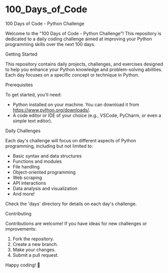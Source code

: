 # 100_Days_of_Code
100 Days of Code - Python Challenge

Welcome to the "100 Days of Code - Python Challenge"! This repository is dedicated to a daily coding challenge aimed at improving your Python programming skills over the next 100 days.

Getting Started

This repository contains daily projects, challenges, and exercises designed to help you enhance your Python knowledge and problem-solving abilities. Each day focuses on a specific concept or technique in Python.

Prerequisites

To get started, you'll need:
- Python installed on your machine. You can download it from https://www.python.org/downloads/.
- A code editor or IDE of your choice (e.g., VSCode, PyCharm, or even a simple text editor).


Daily Challenges

Each day's challenge will focus on different aspects of Python programming, including but not limited to:
- Basic syntax and data structures
- Functions and modules
- File handling
- Object-oriented programming
- Web scraping
- API interactions
- Data analysis and visualization
- And more!

Check the 'days' directory for details on each day's challenge.

Contributing

Contributions are welcome! If you have ideas for new challenges or improvements:
1. Fork the repository.
2. Create a new branch.
3. Make your changes.
4. Submit a pull request.

Happy coding! 🎉

